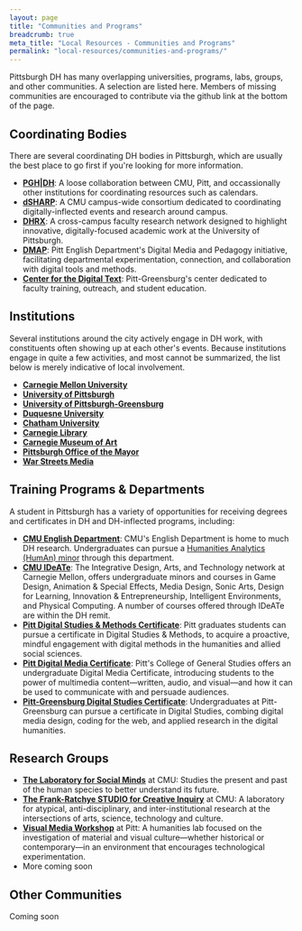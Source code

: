 ```yaml
---
layout: page
title: "Communities and Programs"
breadcrumb: true
meta_title: "Local Resources - Communities and Programs"
permalink: "local-resources/communities-and-programs/"
---
```

Pittsburgh DH has many overlapping universities, programs, labs, groups, and other communities. A selection are listed here. Members of missing communities are encouraged to contribute via the github link at the bottom of the page.

## Coordinating Bodies
There are several coordinating DH bodies in Pittsburgh, which are usually the best place to go first if you're looking for more information.
- [**PGH\|DH**](http://pghdh.net/): A loose collaboration between CMU, Pitt, and occassionally other institutions for coordinating resources such as calendars.
- [**dSHARP**](http://dsharp.library.cmu.edu/): A CMU campus-wide consortium dedicated to coordinating digitally-inflected events and research around campus.
- [**DHRX**](https://dhrx.pitt.edu): A cross-campus faculty research network designed to highlight innovative, digitally-focused academic work at the University of Pittsburgh.
- [**DMAP**](https://dmap.pitt.edu/about): Pitt English Department's Digital Media and Pedagogy initiative, facilitating departmental experimentation, connection, and collaboration with digital tools and methods.
- [**Center for the Digital Text**](https://www.greensburg.pitt.edu/digital-humanities/center-digital-text): Pitt-Greensburg's center dedicated to faculty training, outreach, and student education.

## Institutions
Several institutions around the city actively engage in DH work, with constituents often showing up at each other's events. Because institutions engage in quite a few activities, and most cannot be summarized, the list below is merely indicative of local involvement.
- [**Carnegie Mellon University**](https://www.cmu.edu/)
- [**University of Pittsburgh**](https://www.pitt.edu/)
- [**University of Pittsburgh-Greensburg**](https://www.greensburg.pitt.edu/)
- [**Duquesne University**](https://www.duq.edu/)
- [**Chatham University**](https://www.chatham.edu/)
- [**Carnegie Library**](https://www.carnegielibrary.org/)
- [**Carnegie Museum of Art**](https://cmoa.org/)
- [**Pittsburgh Office of the Mayor**](https://pittsburghpa.gov/mayor/)
- [**War Streets Media**](http://www.warstreetsmedia.com/)

## Training Programs & Departments
A student in Pittsburgh has a variety of opportunities for receiving degrees and certificates in DH and DH-inflected programs, including:
- [**CMU English Department**](https://www.cmu.edu/dietrich/english/): CMU's English Department is home to much DH research. Undergraduates can pursue a [Humanities Analytics (HumAn) minor](https://www.cmu.edu/dietrich/english/undergraduate/minors/humanities-analytics-minor.html) through this department.
- [**CMU IDeATe**](https://ideate.cmu.edu/): The Integrative Design, Arts, and Technology network at Carnegie Mellon, offers undergraduate minors and courses in Game Design, Animation & Special Effects, Media Design, Sonic Arts, Design for Learning, Innovation & Entrepreneurship, Intelligent Environments, and Physical Computing. A number of courses offered through IDeATe are within the DH remit.
- [**Pitt Digital Studies & Methods Certificate**](https://www.dsam.pitt.edu/requirements): Pitt graduates students can pursue a certificate in Digital Studies & Methods, to acquire a proactive, mindful engagement with digital methods in the humanities and allied social sciences.
- [**Pitt Digital Media Certificate**](https://www.cgs.pitt.edu/digital-media-certificate): Pitt's College of General Studies offers an undergraduate Digital Media Certificate, introducing students to the power of multimedia content—written, audio, and visual—and how it can be used to communicate with and persuade audiences.
- [**Pitt-Greensburg Digital Studies Certificate**](https://www.greensburg.pitt.edu/academics/info/digital-studies): Undergraduates at Pitt-Greensburg can pursue a certificate in Digital Studies, combing digital media design, coding for the web, and applied research in the digital humanities.

## Research Groups
- [**The Laboratory for Social Minds**](http://tuvalu.santafe.edu/~simon/) at CMU: Studies the present and past of the human species to better understand its future.
- [**The Frank-Ratchye STUDIO for Creative Inquiry**](http://studioforcreativeinquiry.org/) at CMU: A laboratory for atypical, anti-disciplinary, and inter-institutional research at the intersections of arts, science, technology and culture.
- [**Visual Media Workshop**](https://www.haa.pitt.edu/visual-media-workshop) at Pitt: A humanities lab focused on the investigation of material and visual culture—whether historical or contemporary—in an environment that encourages technological experimentation.
- More coming soon

## Other Communities
Coming soon
